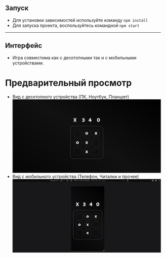 ## Запуск
- Для установки зависимостей используйте команду ```npm install```
- Для запуска проекта, воспользуйтесь командной ```npm start```

---

## Интерфейс
- Игра совместима как с десктопными так и с мобильными устройствами.

# Предварительный просмотр
- Вид с десктопного устройства (ПК, Ноутбук, Планшет)
![Вид с деск. уст.](previews/desktop.png)
- Вид с мобильного устройства (Телефон, Читалки и прочее)
![Вид с моб. уст.](previews/mobile.png)